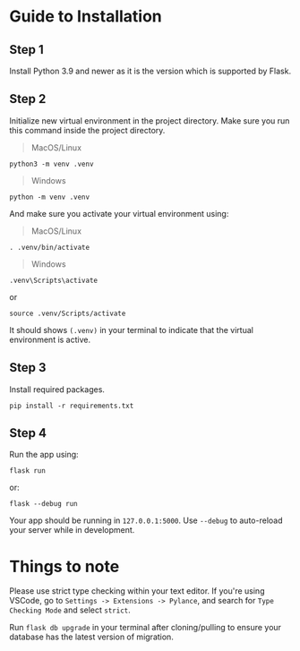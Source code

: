 # Guide to Installation

## Step 1

Install Python 3.9 and newer as it is the version which is supported by Flask.

## Step 2

Initialize new virtual environment in the project directory. Make sure you run this command inside the project directory.

> MacOS/Linux

    python3 -m venv .venv

> Windows

    python -m venv .venv

And make sure you activate your virtual environment using:

> MacOS/Linux

    . .venv/bin/activate

  > Windows

    .venv\Scripts\activate
  
or

    source .venv/Scripts/activate
  
It should shows `(.venv)` in your terminal to indicate that the virtual environment is active.

## Step 3

Install required packages.

    pip install -r requirements.txt

  

## Step 4

Run the app using:

    flask run

or:

    flask --debug run

Your app should be running in `127.0.0.1:5000`. Use `--debug` to auto-reload your server while in development.


# Things to note

Please use strict type checking within your text editor. If you're using VSCode, go to `Settings -> Extensions -> Pylance`, and search for `Type Checking Mode` and select `strict`.

Run `flask db upgrade` in your terminal after cloning/pulling to ensure your database has the latest version of migration.